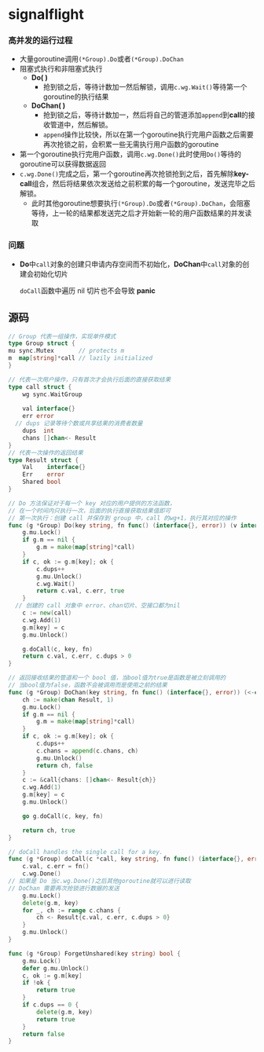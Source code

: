 # signalflight

### 高并发的运行过程

- 大量goroutine调用`(*Group).Do`或者`(*Group).DoChan`
- 阻塞式执行和非阻塞式执行
  - **Do( )**
    - 抢到锁之后，等待计数加一然后解锁，调用`c.wg.Wait()`等待第一个goroutine的执行结果
  - **DoChan( )**
    - 抢到锁之后，等待计数加一，然后将自己的管道添加`append`到**call**的接收管道中，然后解锁。
    - `append`操作比较快，所以在第一个goroutine执行完用户函数之后需要再次抢锁之前，会积累一些无需执行用户函数的goroutine
- 第一个goroutine执行完用户函数，调用`c.wg.Done()`此时使用`Do()`等待的goroutine可以获得数据返回
- `c.wg.Done()`完成之后，第一个goroutine再次抢锁抢到之后，首先解除**key-call**组合，然后将结果依次发送给之前积累的每一个goroutine，发送完毕之后解锁。
  - 此时其他goroutine想要执行`(*Group).Do`或者`(*Group).DoChan`，会阻塞等待，上一轮的结果都发送完之后才开始新一轮的用户函数结果的并发读取

### 问题

- **Do**中`call`对象的创建只申请内存空间而不初始化，**DoChan**中`call`对象的创建会初始化切片

  `doCall`函数中遍历 nil 切片也不会导致 **panic**

## 源码

```go
// Group 代表一组操作，实现单件模式
type Group struct {
mu sync.Mutex       // protects m
m  map[string]*call // lazily initialized
}

// 代表一次用户操作，只有首次才会执行后面的直接获取结果
type call struct {
	wg sync.WaitGroup
  
	val interface{}
	err error
  // dups 记录等待个数或共享结果的消费者数量
	dups  int
	chans []chan<- Result
}
// 代表一次操作的返回结果
type Result struct {
	Val    interface{}
	Err    error
	Shared bool
}
```

```go
// Do 方法保证对于每一个 key 对应的用户提供的方法函数，
// 在一个时间内只执行一次，后面的执行直接获取结果值即可
// 第一次执行：创建 call 并保存到 group 中，call 的wg+1，执行其对应的操作
func (g *Group) Do(key string, fn func() (interface{}, error)) (v interface{}, err error, shared bool) {
	g.mu.Lock()
	if g.m == nil {
		g.m = make(map[string]*call)
	}
	if c, ok := g.m[key]; ok {
		c.dups++
		g.mu.Unlock()
		c.wg.Wait()
		return c.val, c.err, true
	}
  // 创建的 call 对象中 error、chan切片、空接口都为nil
	c := new(call)
	c.wg.Add(1)
	g.m[key] = c
	g.mu.Unlock()

	g.doCall(c, key, fn)
	return c.val, c.err, c.dups > 0
}

// 返回接收结果的管道和一个 bool 值，当bool值为true是函数是被立刻调用的
// 当bool值为false，函数不会被调用而是使用之前的结果
func (g *Group) DoChan(key string, fn func() (interface{}, error)) (<-chan Result, bool) {
	ch := make(chan Result, 1)
	g.mu.Lock()
	if g.m == nil {
		g.m = make(map[string]*call)
	}
	if c, ok := g.m[key]; ok {
		c.dups++
		c.chans = append(c.chans, ch)
		g.mu.Unlock()
		return ch, false
	}
	c := &call{chans: []chan<- Result{ch}}
	c.wg.Add(1)
	g.m[key] = c
	g.mu.Unlock()

	go g.doCall(c, key, fn)

	return ch, true
}

// doCall handles the single call for a key.
func (g *Group) doCall(c *call, key string, fn func() (interface{}, error)) {
	c.val, c.err = fn()
	c.wg.Done()
// 如果是 Do 当c.wg.Done()之后其他goroutine就可以进行读取
// DoChan 需要再次抢锁进行数据的发送
	g.mu.Lock()
	delete(g.m, key)
	for _, ch := range c.chans {
		ch <- Result{c.val, c.err, c.dups > 0}
	}
	g.mu.Unlock()
}

func (g *Group) ForgetUnshared(key string) bool {
	g.mu.Lock()
	defer g.mu.Unlock()
	c, ok := g.m[key]
	if !ok {
		return true
	}
	if c.dups == 0 {
		delete(g.m, key)
		return true
	}
	return false
}
```